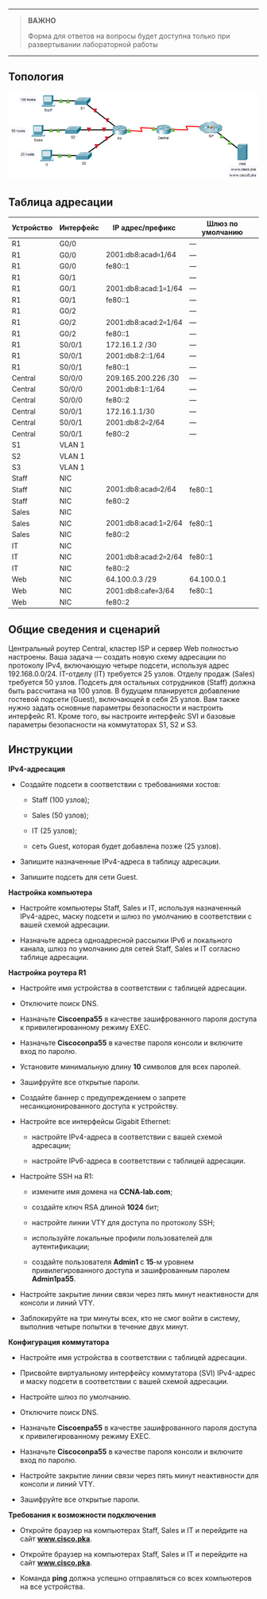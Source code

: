 
---

> **ВАЖНО**
> 
> Форма для ответов на вопросы будет доступна только при развертывании лабораторной работы 

---

## Топология

![](./assets/topology.png)

## Таблица адресации

| Устройство | Интерфейс | IP адрес/префикс     | Шлюз по умолчанию |
|------------|-----------|----------------------|-------------------|
| R1         | G0/0      |                      | —                 |
| R1         | G0/0      | 2001:db8:acad።1/64   | —                 |
| R1         | G0/0      | fe80::1              | —                 |
| R1         | G0/1      |                      | —                 |
| R1         | G0/1      | 2001:db8:acad:1።1/64 | —                 |
| R1         | G0/1      | fe80::1              | —                 |
| R1         | G0/2      |                      | —                 |
| R1         | G0/2      | 2001:db8:acad:2።1/64 | —                 |
| R1         | G0/2      | fe80::1              | —                 |
| R1         | S0/0/1    | 172.16.1.2 /30       | —                 |
| R1         | S0/0/1    | 2001:db8:2::1/64     | —                 |
| R1         | S0/0/1    | fe80::1              | —                 |
| Central    | S0/0/0    | 209.165.200.226 /30  | —                 |
| Central    | S0/0/0    | 2001:db8:1::1/64     | —                 |
| Central    | S0/0/0    | fe80::2              | —                 |
| Central    | S0/0/1    | 172.16.1.1/30        | —                 |
| Central    | S0/0/1    | 2001:db8:2።2/64      | —                 |
| Central    | S0/0/1    | fe80::2              | —                 |
| S1         | VLAN 1    |                      |                   |
| S2         | VLAN 1    |                      |                   |
| S3         | VLAN 1    |                      |                   |
| Staff      | NIC       |                      |                   |
| Staff      | NIC       | 2001:db8:acad።2/64   | fe80::1           |
| Staff      | NIC       | fe80::2              |                   |
| Sales      | NIC       |                      |                   |
| Sales      | NIC       | 2001:db8:acad:1።2/64 | fe80::1           |
| Sales      | NIC       | fe80::2              |                   |
| IT         | NIC       |                      |                   |
| IT         | NIC       | 2001:db8:acad:2።2/64 | fe80::1           |
| IT         | NIC       | fe80::2              |                   |
| Web        | NIC       | 64.100.0.3 /29       | 64.100.0.1        |
| Web        | NIC       | 2001:db8:cafe።3/64   | fe80::1           |
| Web        | NIC       | fe80::2              |                   |

## Общие сведения и сценарий

Центральный роутер Central, кластер ISP и сервер Web полностью настроены. Ваша задача — создать новую схему адресации по протоколу IPv4, включающую четыре подсети, используя адрес 192.168.0.0/24. IT-отделу (IT) требуется 25 узлов. Отделу продаж (Sales) требуется 50 узлов. Подсеть для остальных сотрудников (Staff) должна быть рассчитана на 100 узлов. В будущем планируется добавление гостевой подсети (Guest), включающей в себя 25 узлов. Вам также нужно задать основные параметры безопасности и настроить интерфейс R1. Кроме того, вы настроите интерфейс SVI и базовые параметры безопасности на коммутаторах S1, S2 и S3.

## Инструкции

**IPv4-адресация**

-   Создайте подсети в соответствии с требованиями хостов:

    -   Staff (100 узлов);

    -   Sales (50 узлов);

    -   IT (25 узлов);

    -   сеть Guest, которая будет добавлена позже (25 узлов).

-   Запишите назначенные IPv4-адреса в таблицу адресации.

-   Запишите подсеть для сети Guest.

**Настройка компьютера**

-   Настройте компьютеры Staff, Sales и IT, используя назначенный IPv4-адрес, маску подсети и шлюз по умолчанию в соответствии с вашей схемой адресации.

-   Назначьте адреса одноадресной рассылки IPv6 и локального канала, шлюз по умолчанию для сетей Staff, Sales и IT согласно таблице адресации.

**Настройка роутера R1**

-   Настройте имя устройства в соответствии с таблицей адресации.

-   Отключите поиск DNS.

-   Назначьте **Ciscoenpa55** в качестве зашифрованного пароля доступа к привилегированному режиму EXEC.

-   Назначьте **Ciscoconpa55** в качестве пароля консоли и включите вход по паролю.

-   Установите минимальную длину **10** символов для всех паролей.

-   Зашифруйте все открытые пароли.

-   Создайте баннер с предупреждением о запрете несанкционированного доступа к устройству.

-   Настройте все интерфейсы Gigabit Ethernet:

    -   настройте IPv4-адреса в соответствии с вашей схемой адресации;

    -   настройте IPv6-адреса в соответствии с таблицей адресации.

-   Настройте SSH на R1:

    -   измените имя домена на **CCNA-lab.com**;

    -   создайте ключ RSA длиной **1024** бит;

    -   настройте линии VTY для доступа по протоколу SSH;

    -   используйте локальные профили пользователей для аутентификации;

    -   создайте пользователя **Admin1** с **15**-м уровнем привилегированного доступа и зашифрованным паролем **Admin1pa55**.

-   Настройте закрытие линии связи через пять минут неактивности для консоли и линий VTY.

-   Заблокируйте на три минуты всех, кто не смог войти в систему, выполнив четыре попытки в течение двух минут.

**Конфигурация коммутатора**

-   Настройте имя устройства в соответствии с таблицей адресации.

-   Присвойте виртуальному интерфейсу коммутатора (SVI) IPv4-адрес и маску подсети в соответствии с вашей схемой адресации.

-   Настройте шлюз по умолчанию.

-   Отключите поиск DNS.

-   Назначьте **Ciscoenpa55** в качестве зашифрованного пароля доступа к привилегированному режиму EXEC.

-   Назначьте **Ciscoconpa55** в качестве пароля консоли и включите вход по паролю.

-   Настройте закрытие линии связи через пять минут неактивности для консоли и линий VTY.

-   Зашифруйте все открытые пароли.

**Требования к возможности подключения**

-   Откройте браузер на компьютерах Staff, Sales и IT и перейдите на сайт **www.cisco.pka**.

-   Откройте браузер на компьютерах Staff, Sales и IT и перейдите на сайт **www.cisco.pka**.

-   Команда **ping** должна успешно отправляться со всех компьютеров на все устройства.

<!-- [Скачать файл Packet Tracer для локального запуска](./assets/17.8.2-lab.pka) -->
